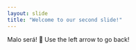 ```yaml
---
layout: slide
title: "Welcome to our second slide!"
---
```

Malo será! 🤞
Use the left arrow to go back!
